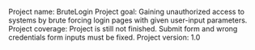 Project name: BruteLogin
Project goal: Gaining unauthorized access to systems by brute forcing login pages with given user-input parameters.
Project coverage: Project is still not finished. Submit form and wrong credentials form inputs must be fixed.
Project version: 1.0
